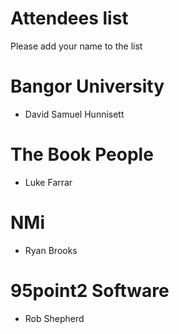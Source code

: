 Attendees list
==============

Please add your name to the list

# Bangor University


* David Samuel Hunnisett

# The Book People

* Luke Farrar

# NMi

* Ryan Brooks

# 95point2 Software

* Rob Shepherd
